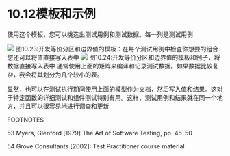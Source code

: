 # 10.12模板和示例


使用这个模板，您可以挑选出测试用例和测试数据。每一列是测试用例

![](https://tva1.sinaimg.cn/large/008i3skNgy1gykiuymz8uj30u012u78q.jpg)
图10.23:开发等价分区和边界值的模板：在每个测试用例中检査你想要的组合
您还可以将值直接写入表中
![](https://tva1.sinaimg.cn/large/008i3skNgy1gykiuymz8uj30u012u78q.jpg)
图10.24:开发等价分区和边界值的模板和例子，将数据直接写入表中
通常使用上面的矩阵来编译和记录测试数据。如果数据比较复杂，我会将其划分为几个较小的表。

显然，也可以在测试执行期间使用上面的模型作为文档，然后写入值和结果。这对于特定函数的详细测试和组件测试特别有用。这样，测试用例和结果就在同一个地方，并且可以很容易地进行调查和更新

FOOTNOTES 

53 Myers, Glenford [1979] The Art of Software Testing, pp. 45–50 

54 Grove Consultants [2002]: Test Practitioner course material
